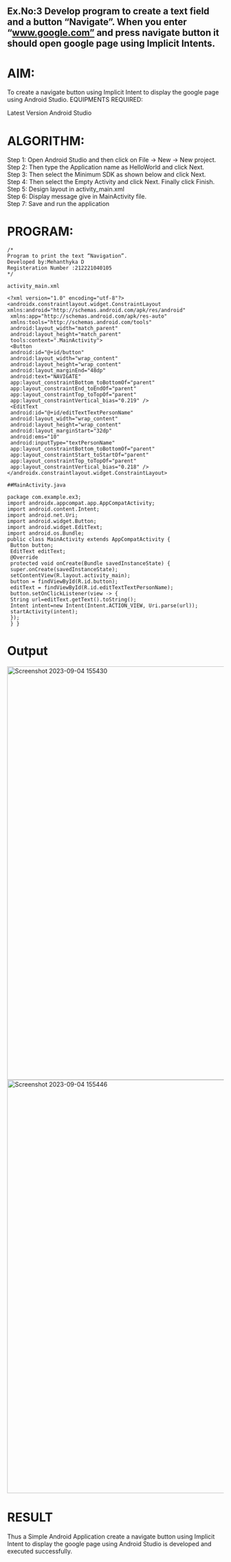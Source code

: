 ## Ex.No:3 Develop program to create a text field and a button “Navigate”. When you enter “www.google.com” and press navigate button it should open google page using Implicit Intents.
# AIM:

To create a navigate button using Implicit Intent to display the google page using Android Studio.
EQUIPMENTS REQUIRED:

Latest Version Android Studio
# ALGORITHM:

Step 1: Open Android Studio and then click on File -> New -> New project.
<br>Step 2: Then type the Application name as HelloWorld and click Next.
<br>Step 3: Then select the Minimum SDK as shown below and click Next.
<br>Step 4: Then select the Empty Activity and click Next. Finally click Finish. 
<br>Step 5: Design layout in activity_main.xml 
<br>Step 6: Display message give in MainActivity file. 
<br>Step 7: Save and run the application
# PROGRAM:
```
/*
Program to print the text “Navigation”.
Developed by:Mehanthyka D
Registeration Number :212221040105
*/

activity_main.xml

<?xml version="1.0" encoding="utf-8"?>
<androidx.constraintlayout.widget.ConstraintLayout 
xmlns:android="http://schemas.android.com/apk/res/android"
 xmlns:app="http://schemas.android.com/apk/res-auto"
 xmlns:tools="http://schemas.android.com/tools"
 android:layout_width="match_parent"
 android:layout_height="match_parent"
 tools:context=".MainActivity">
 <Button
 android:id="@+id/button"
 android:layout_width="wrap_content"
 android:layout_height="wrap_content"
 android:layout_marginEnd="48dp"
 android:text="NAVIGATE"
 app:layout_constraintBottom_toBottomOf="parent"
 app:layout_constraintEnd_toEndOf="parent"
 app:layout_constraintTop_toTopOf="parent"
 app:layout_constraintVertical_bias="0.219" />
 <EditText
 android:id="@+id/editTextTextPersonName"
 android:layout_width="wrap_content"
 android:layout_height="wrap_content"
 android:layout_marginStart="32dp"
 android:ems="10"
 android:inputType="textPersonName"
 app:layout_constraintBottom_toBottomOf="parent"
 app:layout_constraintStart_toStartOf="parent"
 app:layout_constraintTop_toTopOf="parent"
 app:layout_constraintVertical_bias="0.218" />
</androidx.constraintlayout.widget.ConstraintLayout>

##MainActivity.java

package com.example.ex3;
import androidx.appcompat.app.AppCompatActivity;
import android.content.Intent;
import android.net.Uri;
import android.widget.Button;
import android.widget.EditText;
import android.os.Bundle;
public class MainActivity extends AppCompatActivity {
 Button button;
 EditText editText;
 @Override
 protected void onCreate(Bundle savedInstanceState) {
 super.onCreate(savedInstanceState);
 setContentView(R.layout.activity_main);
 button = findViewById(R.id.button);
 editText = findViewById(R.id.editTextTextPersonName);
 button.setOnClickListener(view -> {
 String url=editText.getText().toString();
 Intent intent=new Intent(Intent.ACTION_VIEW, Uri.parse(url));
 startActivity(intent);
 });
 } }
```
# Output
<img width="960" alt="Screenshot 2023-09-04 155430" src="https://github.com/mehanthyka/navigation/assets/127507580/3dfc836f-c715-4842-948d-8553cea81b39">
<img width="960" alt="Screenshot 2023-09-04 155446" src="https://github.com/mehanthyka/navigation/assets/127507580/49eff214-4fb5-4975-8153-a8f7e1ecbbf4">

# RESULT
Thus a Simple Android Application create a navigate button using Implicit Intent to display the google page using Android Studio is developed and executed successfully.
